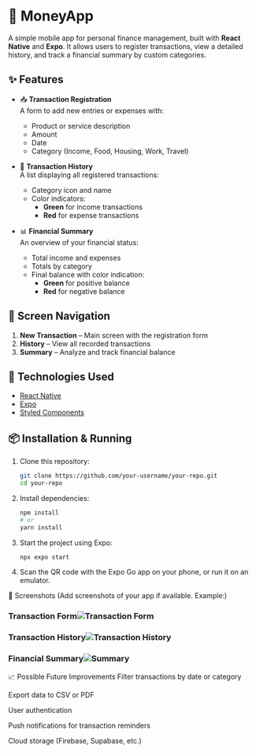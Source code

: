 # 📱 MoneyApp
A simple mobile app for personal finance management, built with **React Native** and **Expo**. It allows users to register transactions, view a detailed history, and track a financial summary by custom categories.

## ✨ Features

- 📥 **Transaction Registration**  
  A form to add new entries or expenses with:
  - Product or service description
  - Amount
  - Date
  - Category (Income, Food, Housing, Work, Travel)

- 📄 **Transaction History**  
  A list displaying all registered transactions:
  - Category icon and name
  - Color indicators:
    - **Green** for income transactions
    - **Red** for expense transactions

- 📊 **Financial Summary**  
  An overview of your financial status:
  - Total income and expenses
  - Totals by category
  - Final balance with color indication:
    - **Green** for positive balance
    - **Red** for negative balance

## 🧭 Screen Navigation

1. **New Transaction** – Main screen with the registration form  
2. **History** – View all recorded transactions  
3. **Summary** – Analyze and track financial balance

## 🚀 Technologies Used

- [React Native](https://reactnative.dev/)
- [Expo](https://expo.dev/)
- [Styled Components](https://styled-components.com/)

## 📦 Installation & Running

1. Clone this repository:
   ```bash
   git clone https://github.com/your-username/your-repo.git
   cd your-repo
2. Install dependencies:
   ```bash
   npm install
   # or
   yarn install
3. Start the project using Expo:
   ```bash
   npx expo start
4. Scan the QR code with the Expo Go app on your phone, or run it on an emulator.

📸 Screenshots
(Add screenshots of your app if available. Example:)

### Transaction Form![Transaction Form](./assets/images/formulario.jpg)

### Transaction History![Transaction History](./assets/images/transacoes.jpg)

### Financial Summary![Summary](./assets/images/resumo.jpg)

📈 Possible Future Improvements
Filter transactions by date or category

Export data to CSV or PDF

User authentication

Push notifications for transaction reminders

Cloud storage (Firebase, Supabase, etc.)

